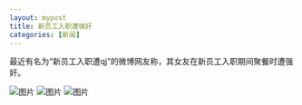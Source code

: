 ```yaml
---
layout: mypost
title: 新员工入职遭强奸
categories: [新闻]
---
```



最近有名为“新员工入职遭qj”的微博网友称，其女友在新员工入职期间聚餐时遭强奸。


![图片](003.jpg)
![图片](001.jpg)
![图片](002.jpg)
